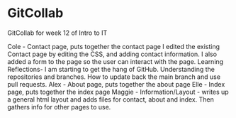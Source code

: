 # GitCollab
GitCollab for week 12 of Intro to IT

Cole - Contact page, puts together the contact page
    I edited the existing Contact page by editing the CSS, and adding contact information. I also added a form to the page so the user can interact with the page.
    Learning Reflections- I am starting to get the hang of GitHub. Understanding the repositories and branches. How to update back the main branch and use pull requests.
Alex - About page, puts together the about page
Elle - Index page, puts together the index page
Maggie - Information/Layout - writes up a general html layout and adds files for contact, about and index. Then gathers info for other pages to use. 